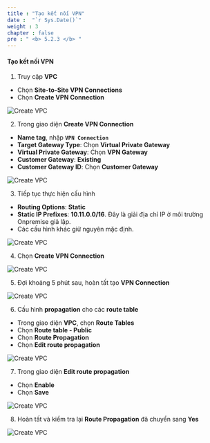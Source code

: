 ```yaml
---
title : "Tạo kết nối VPN"
date :  "`r Sys.Date()`" 
weight : 3
chapter : false
pre : " <b> 5.2.3 </b> "
---
```


#### Tạo kết nối VPN

1. Truy cập **VPC**

- Chọn **Site-to-Site VPN Connections**
- Chọn **Create VPN Connection**

![Create VPC](/images/6-VPNSitetoSite/6.3-vpnconnect/0001-vpnconnect.png?featherlight=false&width=90pc)

2. Trong giao diện **Create VPN Connection**

- **Name tag**, nhập **```VPN Connection```**
- **Target Gateway Type**: Chọn **Virtual Private Gateway**
- **Virtual Private Gateway**: Chọn **VPN Gateway**
- **Customer Gateway**: **Existing**
- **Customer Gateway ID**: Chọn **Customer Gateway**

![Create VPC](/images/6-VPNSitetoSite/6.3-vpnconnect/0002-vpnconnect.png?featherlight=false&width=90pc)

3. Tiếp tục thực hiện cấu hình

- **Routing Options**: **Static**
- **Static IP Prefixes**: **10.11.0.0/16**. Đây là giải địa chỉ IP ở môi trường Onpremise giả lập.
- Các cấu hình khác giữ nguyên mặc định.

![Create VPC](/images/6-VPNSitetoSite/6.3-vpnconnect/0003-vpnconnect.png?featherlight=false&width=90pc)

4. Chọn **Create VPN Connection**

![Create VPC](/images/6-VPNSitetoSite/6.3-vpnconnect/0004-vpnconnect.png?featherlight=false&width=90pc)

5. Đợi khoảng 5 phút sau, hoàn tất tạo **VPN Connection**


![Create VPC](/images/6-VPNSitetoSite/6.3-vpnconnect/0005-vpnconnect.png?featherlight=false&width=90pc)

6. Cấu hình **propagation** cho các **route table**

- Trong giao diện **VPC**, chọn **Route Tables**
- Chọn **Route table - Public**
- Chọn **Route Propagation**
- Chọn **Edit route propagation**

![Create VPC](/images/6-VPNSitetoSite/6.3-vpnconnect/0006-vpnconnect.png?featherlight=false&width=90pc)

7. Trong giao diện **Edit route propagation**

- Chọn **Enable**
- Chọn **Save**

![Create VPC](/images/6-VPNSitetoSite/6.3-vpnconnect/0007-vpnconnect.png?featherlight=false&width=90pc)

8. Hoàn tất và kiểm tra lại **Route Propagation** đã chuyển sang **Yes**

![Create VPC](/images/6-VPNSitetoSite/6.3-vpnconnect/0008-vpnconnect.png?featherlight=false&width=90pc)



